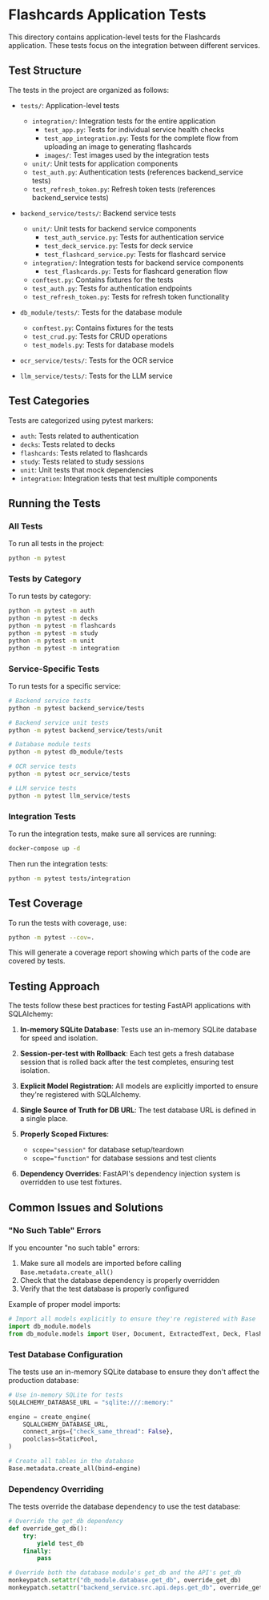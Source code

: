 # Flashcards Application Tests

This directory contains application-level tests for the Flashcards application. These tests focus on the integration between different services.

## Test Structure

The tests in the project are organized as follows:

- `tests/`: Application-level tests
  - `integration/`: Integration tests for the entire application
    - `test_app.py`: Tests for individual service health checks
    - `test_app_integration.py`: Tests for the complete flow from uploading an image to generating flashcards
    - `images/`: Test images used by the integration tests
  - `unit/`: Unit tests for application components
  - `test_auth.py`: Authentication tests (references backend_service tests)
  - `test_refresh_token.py`: Refresh token tests (references backend_service tests)

- `backend_service/tests/`: Backend service tests
  - `unit/`: Unit tests for backend service components
    - `test_auth_service.py`: Tests for authentication service
    - `test_deck_service.py`: Tests for deck service
    - `test_flashcard_service.py`: Tests for flashcard service
  - `integration/`: Integration tests for backend service components
    - `test_flashcards.py`: Tests for flashcard generation flow
  - `conftest.py`: Contains fixtures for the tests
  - `test_auth.py`: Tests for authentication endpoints
  - `test_refresh_token.py`: Tests for refresh token functionality

- `db_module/tests/`: Tests for the database module
  - `conftest.py`: Contains fixtures for the tests
  - `test_crud.py`: Tests for CRUD operations
  - `test_models.py`: Tests for database models

- `ocr_service/tests/`: Tests for the OCR service

- `llm_service/tests/`: Tests for the LLM service

## Test Categories

Tests are categorized using pytest markers:

- `auth`: Tests related to authentication
- `decks`: Tests related to decks
- `flashcards`: Tests related to flashcards
- `study`: Tests related to study sessions
- `unit`: Unit tests that mock dependencies
- `integration`: Integration tests that test multiple components

## Running the Tests

### All Tests

To run all tests in the project:

```bash
python -m pytest
```

### Tests by Category

To run tests by category:

```bash
python -m pytest -m auth
python -m pytest -m decks
python -m pytest -m flashcards
python -m pytest -m study
python -m pytest -m unit
python -m pytest -m integration
```

### Service-Specific Tests

To run tests for a specific service:

```bash
# Backend service tests
python -m pytest backend_service/tests

# Backend service unit tests
python -m pytest backend_service/tests/unit

# Database module tests
python -m pytest db_module/tests

# OCR service tests
python -m pytest ocr_service/tests

# LLM service tests
python -m pytest llm_service/tests
```

### Integration Tests

To run the integration tests, make sure all services are running:

```bash
docker-compose up -d
```

Then run the integration tests:

```bash
python -m pytest tests/integration
```

## Test Coverage

To run the tests with coverage, use:

```bash
python -m pytest --cov=.
```

This will generate a coverage report showing which parts of the code are covered by tests.

## Testing Approach

The tests follow these best practices for testing FastAPI applications with SQLAlchemy:

1. **In-memory SQLite Database**: Tests use an in-memory SQLite database for speed and isolation.

2. **Session-per-test with Rollback**: Each test gets a fresh database session that is rolled back after the test completes, ensuring test isolation.

3. **Explicit Model Registration**: All models are explicitly imported to ensure they're registered with SQLAlchemy.

4. **Single Source of Truth for DB URL**: The test database URL is defined in a single place.

5. **Properly Scoped Fixtures**:
   - `scope="session"` for database setup/teardown
   - `scope="function"` for database sessions and test clients

6. **Dependency Overrides**: FastAPI's dependency injection system is overridden to use test fixtures.

## Common Issues and Solutions

### "No Such Table" Errors

If you encounter "no such table" errors:

1. Make sure all models are imported before calling `Base.metadata.create_all()`
2. Check that the database dependency is properly overridden
3. Verify that the test database is properly configured

Example of proper model imports:

```python
# Import all models explicitly to ensure they're registered with Base
import db_module.models
from db_module.models import User, Document, ExtractedText, Deck, Flashcard, RefreshToken, StudySession, StudyRecord
```

### Test Database Configuration

The tests use an in-memory SQLite database to ensure they don't affect the production database:

```python
# Use in-memory SQLite for tests
SQLALCHEMY_DATABASE_URL = "sqlite:///:memory:"

engine = create_engine(
    SQLALCHEMY_DATABASE_URL,
    connect_args={"check_same_thread": False},
    poolclass=StaticPool,
)

# Create all tables in the database
Base.metadata.create_all(bind=engine)
```

### Dependency Overriding

The tests override the database dependency to use the test database:

```python
# Override the get_db dependency
def override_get_db():
    try:
        yield test_db
    finally:
        pass

# Override both the database module's get_db and the API's get_db
monkeypatch.setattr("db_module.database.get_db", override_get_db)
monkeypatch.setattr("backend_service.src.api.deps.get_db", override_get_db)
```
